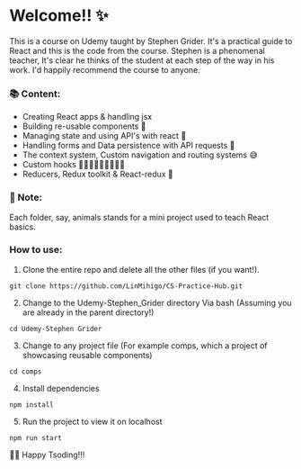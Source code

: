 # Welcome!! ✨
This is a course on Udemy taught by Stephen Grider. It's a practical guide to React and this is the code from the course. Stephen is a phenomenal teacher, It's clear he thinks of the student at each step of the way in his work. I'd happily recommend the course to anyone.

### 📚 Content:
- Creating React apps & handling jsx
- Building re-usable components 🍻
- Managing state and using API's with react 🙊
- Handling forms and Data persistence with API requests 🤗
- The context system, Custom navigation and routing systems 😅
- Custom hooks 🏃🏽‍♂️🏃🏽‍♂️🏃🏽‍♂️
- Reducers, Redux toolkit & React-redux 🎇

### 👾 Note:
Each folder, say, animals stands for a mini project used to teach React basics.

### How to use:
1. Clone the entire repo and delete all the other files (if you want!).

`` git clone https://github.com/LinMihigo/CS-Practice-Hub.git ``

2. Change to the Udemy-Stephen_Grider directory
Via bash (Assuming you are already in the parent directory!)

`` cd Udemy-Stephen Grider ``

3. Change to any project file (For example comps, which a project of showcasing reusable components)

`` cd comps ``

4. Install dependencies

`` npm install ``

5. Run the project to view it on localhost

`` npm run start ``

🚀🚀 Happy Tsoding!!!

